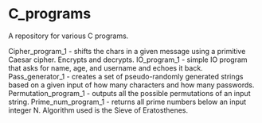 # C_programs
A repository for various C programs.

Cipher_program_1 - shifts the chars in a given message using a primitive Caesar cipher. Encrypts and decrypts.
IO_program_1 - simple IO program that asks for name, age, and username and echoes it back.
Pass_generator_1 - creates a set of pseudo-randomly generated strings based on a given input of how many characters and how many passwords.
Permutation_program_1 - outputs all the possible permutations of an input string.
Prime_num_program_1 - returns all prime numbers below an input integer N. Algorithm used is the Sieve of Eratosthenes.
